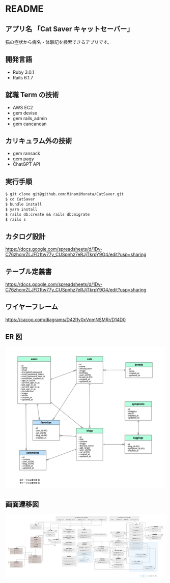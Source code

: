 # README

## アプリ名 「Cat Saver キャットセーバー」

猫の症状から病名・体験記を検索できるアプリです。

## 開発言語

- Ruby 3.0.1
- Rails 6.1.7

## 就職 Term の技術

- AWS EC2
- gem devise
- gem rails_admin
- gem cancancan

## カリキュラム外の技術

- gem ransack
- gem pagy
- ChatGPT API

## 実行手順

```
$ git clone git@github.com:MinamiMurata/CatSaver.git
$ cd CatSaver
$ bundle install
$ yarn install
$ rails db:create && rails db:migrate
$ rails s
```

## カタログ設計

https://docs.google.com/spreadsheets/d/1Dv-C76zhcnrZLJFD1tw77y_CUSpnhz7eRJjTkrpY9O4/edit?usp=sharing

## テーブル定義書

https://docs.google.com/spreadsheets/d/1Dv-C76zhcnrZLJFD1tw77y_CUSpnhz7eRJjTkrpY9O4/edit?usp=sharing

## ワイヤーフレーム

https://cacoo.com/diagrams/D42l1y0xVqmNSMRr/D14D0

## ER 図

![ER図](app/assets/images/ER.png)

## 画面遷移図

![画面遷移図](app/assets/images/screen_transition.png)
